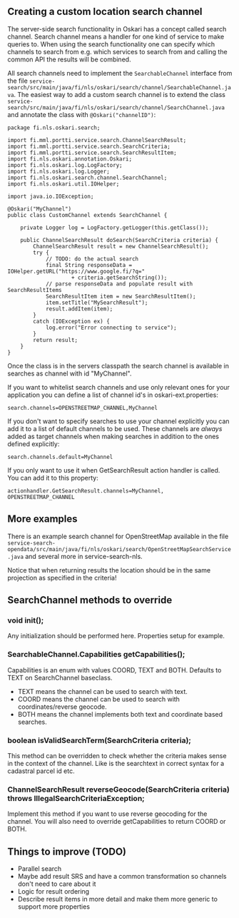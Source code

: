 ## Creating a custom location search channel

The server-side search functionality in Oskari has a concept called search channel. Search channel means
a handler for one kind of service to make queries to. When using the search functionality one can specify which
channels to search from e.g. which services to search from and calling the common API the results will be combined.

All search channels need to implement the `SearchableChannel` interface from the
file `service-search/src/main/java/fi/nls/oskari/search/channel/SearchableChannel.java`. The easiest way to add a
custom search channel is to extend the class `service-search/src/main/java/fi/nls/oskari/search/channel/SearchChannel.java`
and annotate the class with `@Oskari("channelID")`:

    package fi.nls.oskari.search;

    import fi.mml.portti.service.search.ChannelSearchResult;
    import fi.mml.portti.service.search.SearchCriteria;
    import fi.mml.portti.service.search.SearchResultItem;
    import fi.nls.oskari.annotation.Oskari;
    import fi.nls.oskari.log.LogFactory;
    import fi.nls.oskari.log.Logger;
    import fi.nls.oskari.search.channel.SearchChannel;
    import fi.nls.oskari.util.IOHelper;

    import java.io.IOException;

    @Oskari("MyChannel")
    public class CustomChannel extends SearchChannel {

        private Logger log = LogFactory.getLogger(this.getClass());

        public ChannelSearchResult doSearch(SearchCriteria criteria) {
            ChannelSearchResult result = new ChannelSearchResult();
            try {
                // TODO: do the actual search
                final String responseData = IOHelper.getURL("https://www.google.fi/?q="
                        + criteria.getSearchString());
                // parse responseData and populate result with SearchResultItems
                SearchResultItem item = new SearchResultItem();
                item.setTitle("MySearchResult");
                result.addItem(item);
            }
            catch (IOException ex) {
                log.error("Error connecting to service");
            }
            return result;
        }
    }

Once the class is in the servers classpath the search channel is available in searches as channel with id "MyChannel".

If you want to whitelist search channels and use only relevant ones for your application you can define a list of channel id's in oskari-ext.properties:

    search.channels=OPENSTREETMAP_CHANNEL,MyChannel

If you don't want to specify searches to use your channel explicitly you can add it to a list of default channels to be used.
These channels are *always* added as target channels when making searches in addition to the ones defined explicitly:

    search.channels.default=MyChannel

If you only want to use it when GetSearchResult action handler is called. You can add it to this property:

    actionhandler.GetSearchResult.channels=MyChannel, OPENSTREETMAP_CHANNEL

## More examples

There is an example search channel for OpenStreetMap available in the
file `service-search-opendata/src/main/java/fi/nls/oskari/search/OpenStreetMapSearchService.java` and several more in service-search-nls.

Notice that when returning results the location should be in the same projection as specified in the criteria!

## SearchChannel methods to override

### void init();

Any initialization should be performed here. Properties setup for example.

### SearchableChannel.Capabilities getCapabilities();

Capabilities is an enum with values COORD, TEXT and BOTH. Defaults to TEXT on SearchChannel baseclass.
- TEXT means the channel can be used to search with text.
- COORD means the channel can be used to search with coordinates/reverse geocode.
- BOTH means the channel implements both text and coordinate based searches.

### boolean isValidSearchTerm(SearchCriteria criteria);

This method can be overridden to check whether the criteria makes sense in the context of the channel.
Like is the searchtext in correct syntax for a cadastral parcel id etc.

### ChannelSearchResult reverseGeocode(SearchCriteria criteria) throws IllegalSearchCriteriaException;

Implement this method if you want to use reverse geocoding for the channel.
You will also need to override getCapabilities to return COORD or BOTH.

## Things to improve (TODO)

* Parallel search
* Maybe add result SRS and have a common transformation so channels don't need to care about it
* Logic for result ordering
* Describe result items in more detail and make them more generic to support more properties